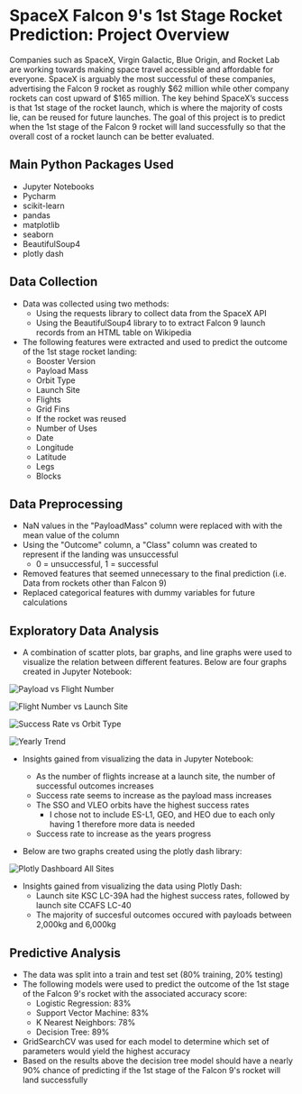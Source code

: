 # SpaceX Falcon 9's 1st Stage Rocket Prediction: Project Overview
Companies such as SpaceX, Virgin Galactic, Blue Origin, and Rocket Lab are working towards making space travel accessible and affordable for everyone. SpaceX is arguably the most successful of these companies, advertising the Falcon 9 rocket as roughly $62 million while other company rockets can cost upward of $165 million. The key behind SpaceX’s success is that 1st stage of the rocket launch, which is where the majority of costs lie, can be reused for future launches. The goal of this project is to predict when the 1st stage of the Falcon 9 rocket will land successfully so that the overall cost of a rocket launch can be better evaluated.

## Main Python Packages Used
- Jupyter Notebooks
- Pycharm
- scikit-learn
- pandas
- matplotlib
- seaborn
- BeautifulSoup4
- plotly dash
 
## Data Collection
- Data was collected using two methods:
  - Using the requests library to collect data from the SpaceX API
  -  Using the BeautifulSoup4 library to to extract Falcon 9 launch records from an HTML table on Wikipedia
- The following features were extracted and used to predict the outcome of the 1st stage rocket landing:
  - Booster Version
  - Payload Mass
  - Orbit Type
  - Launch Site
  - Flights
  - Grid Fins
  - If the rocket was reused
  - Number of Uses
  - Date
  - Longitude
  - Latitude
  - Legs
  - Blocks
  
  
## Data Preprocessing
- NaN values in the "PayloadMass" column were replaced with with the mean value of the column
- Using the "Outcome" column, a "Class" column was created to represent if the landing was unsuccessful
   - 0 = unsuccessful, 1 = successful
- Removed features that seemed unnecessary to the final prediction (i.e. Data from rockets other than Falcon 9)
- Replaced categorical features with dummy variables for future calculations

## Exploratory Data Analysis
- A combination of scatter plots, bar graphs, and line graphs were used to visualize the relation between different features. Below are four graphs created in Jupyter Notebook:

![Payload vs Flight Number](https://user-images.githubusercontent.com/74473048/156845611-87633c3b-4f49-4e92-b09d-ee30220363c6.JPG)

![Flight Number vs Launch Site](https://user-images.githubusercontent.com/74473048/156844932-5d66d26b-b4a0-42f2-b0d6-fcb4c31f7559.JPG)    

![Success Rate vs Orbit Type](https://user-images.githubusercontent.com/74473048/156844984-fb3eb876-1498-4026-aed0-77098b258dd1.JPG)

![Yearly Trend](https://user-images.githubusercontent.com/74473048/156845149-c0b88e4c-ff6c-455a-ad4a-1132d21a944c.JPG)

- Insights gained from visualizing the data in Jupyter Notebook:
  - As the number of flights increase at a launch site, the number of successful outcomes increases 
  - Success rate seems to increase as the payload mass increases
  - The SSO and VLEO orbits have the highest success rates
     - I chose not to include ES-L1, GEO, and HEO due to each only having 1 therefore more data is needed 
  - Success rate to increase as the years progress 


- Below are two graphs created using the plotly dash library:


![Plotly Dashboard All Sites](https://user-images.githubusercontent.com/74473048/156847121-dab0f958-3ca4-4b23-b156-84e4db3aee68.JPG)

- Insights gained from visualizing the data using Plotly Dash:
  - Launch site KSC LC-39A had the highest success rates, followed by launch site CCAFS LC-40
  - The majority of succesful outcomes occured with payloads between 2,000kg and 6,000kg

## Predictive Analysis
- The data was split into a train and test set (80% training, 20% testing)
- The following models were used to predict the outcome of the 1st stage of the Falcon 9's rocket with the associated accuracy score:
  - Logistic Regression: 83%
  - Support Vector Machine: 83%
  - K Nearest Neighbors: 78%
  - Decision Tree: 89%
- GridSearchCV was used for each model to determine which set of parameters would yield the highest accuracy 
- Based on the results above the decision tree model should have a nearly 90% chance of predicting if the 1st stage of the Falcon 9's rocket will land successfully
 

